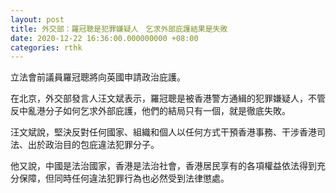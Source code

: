 ```yaml
---
layout: post
title: 外交部：羅冠聰是犯罪嫌疑人　乞求外部庇護結果是失敗
date: 2020-12-22 16:36:00.000000000 +08:00
categories: rthk
---
```


立法會前議員羅冠聰將向英國申請政治庇護。

在北京，外交部發言人汪文斌表示，羅冠聰是被香港警方通緝的犯罪嫌疑人，不管反中亂港分子如何乞求外部庇護，他們的結局只有一個，就是徹底失敗。

汪文斌說，堅決反對任何國家、組織和個人以任何方式干預香港事務、干涉香港司法、出於政治目的包庇違法犯罪分子。

他又說，中國是法治國家，香港是法治社會，香港居民享有的各項權益依法得到充分保障，但同時任何違法犯罪行為也必然受到法律懲處。
